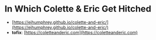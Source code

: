 # In Which Colette & Eric Get Hitched

- [https://ejhumphrey.github.io/colette-and-eric/](https://ejhumphrey.github.io/colette-and-eric/)
- **tofix**: [https://coletteanderic.com](https://coletteanderic.com)
